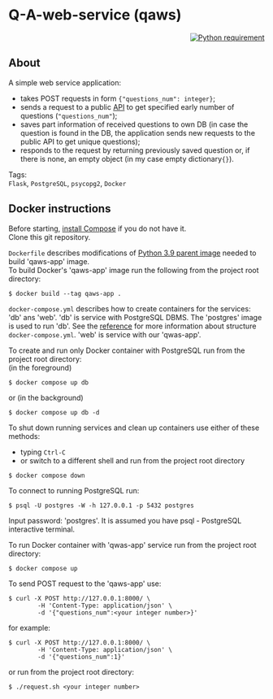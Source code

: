 # Q-A-web-service (qaws)

<p align="right">
  <a href="https://docs.python.org/3.9/">
    <img src="https://img.shields.io/badge/Python-3.9-FFE873.svg?labelColor=4B8BBE"
        alt="Python requirement">
  </a>
</p>

## About

A simple web service application:
* takes POST requests in form `{"questions_num": integer}`;
* sends a request to a public [API](https://jservice.io/api/random?count=1) to get specified early
number of questions (`"questions_num"`);
* saves part information of received questions to own DB (in case the question is found in the DB,
the application sends new requests to the public API to get unique questions);
* responds to the request by returning previously saved question or, if there is none, an empty 
  object (in my case empty dictionary`{}`).

Tags: \
`Flask`, `PostgreSQL`, `psycopg2`, `Docker`

## Docker instructions

Before starting, [install Compose](https://docs.docker.com/compose/install/) if you do not have 
it. \
Clone this git repository.

`Dockerfile` describes modifications of [Python 3.9 parent image](https://hub.docker.com/r/library/python/tags/3.9)
needed to build 'qaws-app' image. \
To build Docker's 'qaws-app' image run the following from the project 
root directory: 

```shell
$ docker build --tag qaws-app .
```

`docker-compose.yml` describes how to create containers for the services: 'db' ans 'web'. 'db' is 
service with PostgreSQL DBMS. 
The 'postgres' image is used to run 'db'. See the 
[reference](https://docs.docker.com/compose/compose-file/) for more 
information about structure `docker-compose.yml`.
'web' is service with our 'qwas-app'.

To create and run only Docker container with PostgreSQL run from the project root directory: \
(in the foreground)
```shell
$ docker compose up db
```
or (in the background)
```shell
$ docker compose up db -d
```

To shut down running services and clean up containers use either of these methods:
* typing `Ctrl-C`
* or switch to a different shell and run from the project root directory

```shell
$ docker compose down
```

To connect to running PostgreSQL run:
```shell
$ psql -U postgres -W -h 127.0.0.1 -p 5432 postgres
```

Input password: 'postgres'. It is assumed you have psql - PostgreSQL interactive terminal.

To run Docker container with 'qwas-app' service run from the project root directory:

```shell
$ docker compose up
```

To send POST request to the 'qaws-app' use:
```shell
$ curl -X POST http://127.0.0.1:8000/ \
        -H 'Content-Type: application/json' \
        -d '{"questions_num":<your integer number>}'
```
for example:
```
$ curl -X POST http://127.0.0.1:8000/ \
        -H 'Content-Type: application/json' \
        -d '{"questions_num":1}'
```
or run from the project root directory:
```shell
$ ./request.sh <your integer number>
```
